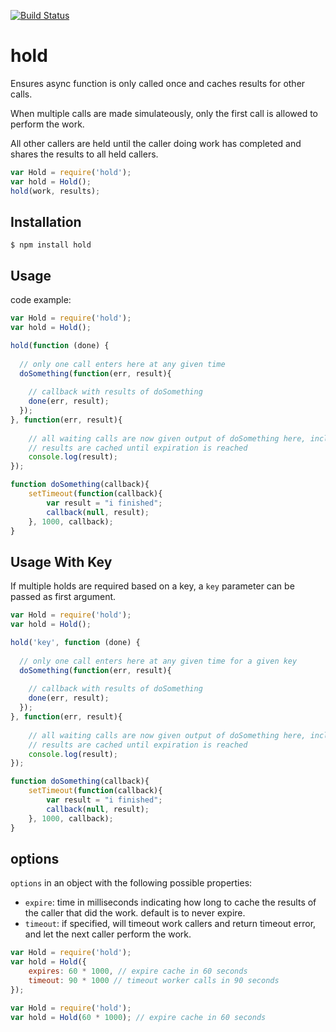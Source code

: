 [![Build Status](https://secure.travis-ci.org/socialradar/hold.png)](http://travis-ci.org/socialradar/hold)

hold
==============
Ensures async function is only called once and caches results for other calls.

When multiple calls are made simulateously, only the first call is allowed to perform the work. 

All other callers are held until the caller doing work has completed and shares the results to all held callers.

```js
var Hold = require('hold');
var hold = Hold();
hold(work, results);
```

## Installation

    $ npm install hold

## Usage

code example:

```js
var Hold = require('hold');
var hold = Hold();

hold(function (done) {
  
  // only one call enters here at any given time
  doSomething(function(err, result){
    
    // callback with results of doSomething
    done(err, result);
  });
}, function(err, result){
    
    // all waiting calls are now given output of doSomething here, including first caller
    // results are cached until expiration is reached
    console.log(result);
});

function doSomething(callback){
    setTimeout(function(callback){ 
        var result = "i finished";
        callback(null, result); 
    }, 1000, callback);
}
```

## Usage With Key

If multiple holds are required based on a key, a `key` parameter can be passed as first argument.

```js
var Hold = require('hold');
var hold = Hold();

hold('key', function (done) {
  
  // only one call enters here at any given time for a given key
  doSomething(function(err, result){
    
    // callback with results of doSomething
    done(err, result);
  });
}, function(err, result){
    
    // all waiting calls are now given output of doSomething here, including first caller
    // results are cached until expiration is reached
    console.log(result);
});

function doSomething(callback){
    setTimeout(function(callback){ 
        var result = "i finished";
        callback(null, result); 
    }, 1000, callback);
}
```

## options

`options` in an object with the following possible properties:

* `expire`: time in milliseconds indicating how long to cache the results of the caller that did the work. default is to never expire.
* `timeout`: if specified, will timeout work callers and return timeout error, and let the next caller perform the work.

```js
var Hold = require('hold');
var hold = Hold({
    expires: 60 * 1000, // expire cache in 60 seconds
    timeout: 90 * 1000 // timeout worker calls in 90 seconds
});
```

```js
var Hold = require('hold');
var hold = Hold(60 * 1000); // expire cache in 60 seconds
```
